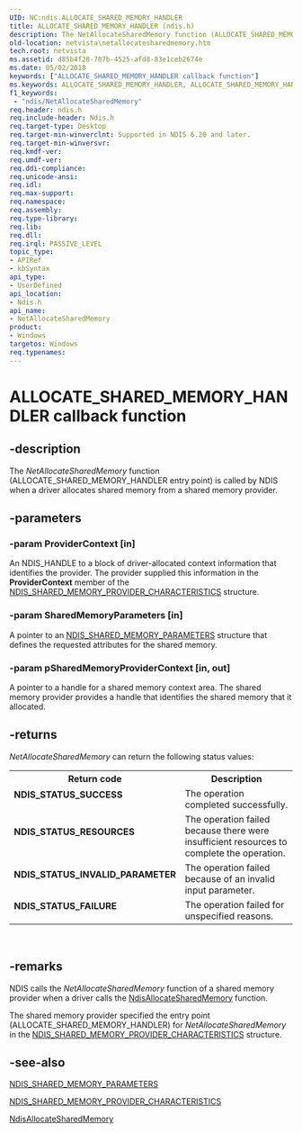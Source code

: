 ```yaml
---
UID: NC:ndis.ALLOCATE_SHARED_MEMORY_HANDLER
title: ALLOCATE_SHARED_MEMORY_HANDLER (ndis.h)
description: The NetAllocateSharedMemory function (ALLOCATE_SHARED_MEMORY_HANDLER entry point) is called by NDIS when a driver allocates shared memory from a shared memory provider.
old-location: netvista\netallocatesharedmemory.htm
tech.root: netvista
ms.assetid: d85b4f28-707b-4525-afd8-83e1ceb2674e
ms.date: 05/02/2018
keywords: ["ALLOCATE_SHARED_MEMORY_HANDLER callback function"]
ms.keywords: ALLOCATE_SHARED_MEMORY_HANDLER, ALLOCATE_SHARED_MEMORY_HANDLER callback, NetAllocateSharedMemory, NetAllocateSharedMemory callback function [Network Drivers Starting with Windows Vista], ndis/NetAllocateSharedMemory, ndis_shared_memory_ref_8830fb4b-2e73-4994-91c6-a885d1c0ef74.xml, netvista.netallocatesharedmemory
f1_keywords:
 - "ndis/NetAllocateSharedMemory"
req.header: ndis.h
req.include-header: Ndis.h
req.target-type: Desktop
req.target-min-winverclnt: Supported in NDIS 6.20 and later.
req.target-min-winversvr: 
req.kmdf-ver: 
req.umdf-ver: 
req.ddi-compliance: 
req.unicode-ansi: 
req.idl: 
req.max-support: 
req.namespace: 
req.assembly: 
req.type-library: 
req.lib: 
req.dll: 
req.irql: PASSIVE_LEVEL
topic_type:
- APIRef
- kbSyntax
api_type:
- UserDefined
api_location:
- Ndis.h
api_name:
- NetAllocateSharedMemory
product:
- Windows
targetos: Windows
req.typenames: 
---
```


# ALLOCATE_SHARED_MEMORY_HANDLER callback function


## -description


The 
  <i>NetAllocateSharedMemory</i> function (ALLOCATE_SHARED_MEMORY_HANDLER entry point) is called by NDIS when
  a driver allocates shared memory from a shared memory provider.


## -parameters




### -param ProviderContext [in]

An NDIS_HANDLE to a block of driver-allocated context information that identifies the provider.
     The provider supplied this information in the 
     <b>ProviderContext</b> member of the 
     <a href="https://docs.microsoft.com/windows-hardware/drivers/ddi/ndis/ns-ndis-_ndis_shared_memory_provider_characteristics">
     NDIS_SHARED_MEMORY_PROVIDER_CHARACTERISTICS</a> structure.


### -param SharedMemoryParameters [in]

A pointer to an 
     <a href="https://docs.microsoft.com/windows-hardware/drivers/ddi/ndis/ns-ndis-_ndis_shared_memory_parameters">
     NDIS_SHARED_MEMORY_PARAMETERS</a> structure that defines the requested attributes for the shared
     memory.


### -param pSharedMemoryProviderContext [in, out]

A pointer to a handle for a shared memory context area. The shared memory provider provides a
     handle that identifies the shared memory that it allocated.


## -returns



<i>NetAllocateSharedMemory</i> can return the following status values:

<table>
<tr>
<th>Return code</th>
<th>Description</th>
</tr>
<tr>
<td width="40%">
<dl>
<dt><b>NDIS_STATUS_SUCCESS</b></dt>
</dl>
</td>
<td width="60%">
The operation completed successfully.

</td>
</tr>
<tr>
<td width="40%">
<dl>
<dt><b>NDIS_STATUS_RESOURCES</b></dt>
</dl>
</td>
<td width="60%">
The operation failed because there were insufficient resources to complete the operation.

</td>
</tr>
<tr>
<td width="40%">
<dl>
<dt><b>NDIS_STATUS_INVALID_PARAMETER</b></dt>
</dl>
</td>
<td width="60%">
The operation failed because of an invalid input parameter.

</td>
</tr>
<tr>
<td width="40%">
<dl>
<dt><b>NDIS_STATUS_FAILURE</b></dt>
</dl>
</td>
<td width="60%">
The operation failed for unspecified reasons.

</td>
</tr>
</table>
 




## -remarks



NDIS calls the 
    <i>NetAllocateSharedMemory</i> function of a shared memory provider when a driver calls the 
    <a href="https://docs.microsoft.com/windows-hardware/drivers/ddi/ndis/nf-ndis-ndisallocatesharedmemory">
    NdisAllocateSharedMemory</a> function.

The shared memory provider specified the entry point (ALLOCATE_SHARED_MEMORY_HANDLER) for 
    <i>NetAllocateSharedMemory</i> in the 
    <a href="https://docs.microsoft.com/windows-hardware/drivers/ddi/ndis/ns-ndis-_ndis_shared_memory_provider_characteristics">
    NDIS_SHARED_MEMORY_PROVIDER_CHARACTERISTICS</a> structure.




## -see-also




<a href="https://docs.microsoft.com/windows-hardware/drivers/ddi/ndis/ns-ndis-_ndis_shared_memory_parameters">NDIS_SHARED_MEMORY_PARAMETERS</a>



<a href="https://docs.microsoft.com/windows-hardware/drivers/ddi/ndis/ns-ndis-_ndis_shared_memory_provider_characteristics">
   NDIS_SHARED_MEMORY_PROVIDER_CHARACTERISTICS</a>



<a href="https://docs.microsoft.com/windows-hardware/drivers/ddi/ndis/nf-ndis-ndisallocatesharedmemory">NdisAllocateSharedMemory</a>
 

 

